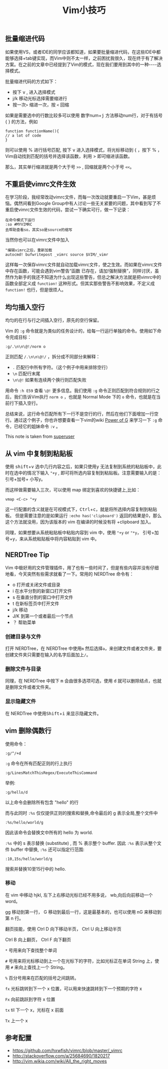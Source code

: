 ﻿---
layout: post
title: "Vim小技巧"
description: "Vim小技巧, tips"
category: vim
tags: [vim, tips]
last_updated: 2015-09-10
---

## 批量缩进代码

如果使用VS，或者IDE的同学应该都知道，如果要批量缩进代码，在这些IDE中都能够选择+tab键实现，而Vim中则不太一样，之前困扰我很久，现在终于有了解决方案。在之前的文章中已经提到了Vim的模式，现在我们要用到其中的一种----选择模式。

批量缩进代码的方式如下：

- 按下 <kbd>v</kbd> , 进入选择模式
- j/k 移动光标选择需要缩进行
- 按一次`>` 缩进一次，按 `<` 回缩

如果是需要选中的行数比较多可以使用 数字num+<kbd>j</kbd> 方法移动num行，对于有括号 { } 的方法，例如

	function functionName(){
	// a lot of code
	}

则可以使用 % 进行括号匹配, 按下 <kbd>v</kbd> 进入选择模式，将光标移动到 { ，按下 % ，Vim自动找到匹配的括号并选择该函数，利用 > 即可缩进该函数。

那么，其实单行缩进就是两个大于号 `>>` , 回缩就是两个小于号 `<<`。

## 不重启使vimrc文件生效

在学习阶段，我经常改动vimrc文件，而每一次改动就要重启一下Vim，甚是烦恼。偶然间看到Google Group中有人讨论一些无关紧要的问题，其中看到写了不重启使vimrc文件生效的代码，尝试一下确实可行，做一下记录：

	在命令模式下运行
	:so #MYVIMRC
	去帮助查看so，其实so是source的缩写

当然你也可以在vimrc文件中加入

	"编辑vimrc之后，重新加载
	autocmd! bufwritepost _vimrc source $VIM/_vimr

这样每一次保存vimrc文件就自动加载vimrc文件，使之生效。而如果在vimrc文件中存在函数，可能会遇到vim警告“函数 已存在，请加!强制替换”，同样讨厌，虽然作为新手的我还不知道为什么出现这些警告，但总之解决方法就是把vimrc中的函数全部定义成 `function!` 这种形式。但其实那些警告不影响效果，不定义成 `function!` 也行，但是很烦人。

## 均匀插入空行

均匀的在行与行之间插入空行，原先的空行保留。

Vim 的 `:g` 命令就是为类似的任务设计的，给每一行运行单独的命令。使用如下命令完成目标：

	:g/.\n\n\@!/norm o

正则匹配 `/.\n\n\@!/` ，拆分成不同部分来解释：

- `.` 匹配行中所有字符。（这个例子中用来排除空行）
- `\n` 匹配行末尾
- `\n\@!` 如果有连续两个换行则匹配失败

用命令 `:h E59` 查看 `\@!` 更多信息。我们使用 `:g` 命令正则匹配到符合规则的行之后，我们告诉Vim执行 `norm o` ，也就是 Normal Mode 下的 `o` 命令，也就是在当前行下插入空行。

总结来说，这行命令匹配所有下一行不是空行的行，然后在他们下面增加一行空行。通过这个例子，你也许想要查看一下vim的wiki [Power of G](http://vim.wikia.com/wiki/Power_of_g) 来学习一下 `:g` 命令，已经它的姐妹命令 `:v` 。

This note is taken from [superuser](http://superuser.com/a/592508/298782)

## 从 vim 中复制到粘贴板
使用 <kbd>shift</kbd>+<kbd>v</kbd> 选中几行内容之后，如果只使用<kbd>y</kbd> 无法复制到系统的粘贴板中，此时在选中的情况下输入 `"+y` , 即可将所选内容复制到粘贴板。注意需要输入的是：引号+加号+ 小写y。

而这样做需要输入三次，可以使用 map 绑定到喜欢的快捷键上,比如：

	vmap <C-c> "+y

这一行配置的含义就是在可视模式下，<kbd>Ctrl</kbd>+<kbd>c</kbd>，就是将所选择内容复制到粘贴板。 但是需要注意的是如果运行 `:echo has('clipboard')`  返回的结果是0，那么这个方法就没用，因为该版本的 vim 在编译的时候没有将 +clipboard 加入。

同理，如果想要从系统粘贴板中粘贴内容到 vim 中，使用 `"+y` or `"*y`， 引号+加号+y，来从系统粘贴板中将内容粘贴到 vim 中。

## NERDTree Tip
Vim 中极好用的文件管理插件，用了也有一些时间了，但是有些内容并没有仔细地看，今天突然有些需求就看了一下。常用的 NERDTree 命令有：

- o  打开或关闭文件或目录
- i  在水平分割的新窗口打开文件
- s  在垂直分割的窗口中打开文件
- t  在新标签页中打开文件
- j/k  移动
- J/K  到第一个或者最后一个节点
- ？ 帮助菜单

### 创建目录与文件
打开 NERDTree，在 NERDTree 中使用`m` 然后选择`a`，来创建文件或者文件夹，要创建文件夹只需要在输入的名字后面加上`/`。

### 删除文件与目录
同理，在 NERDTree 中按下 <kbd>m</kbd> 会由很多选项可选，使用 <kbd>d</kbd> 就可以删除结点，也就是删除文件或者文件夹。

### 显示隐藏文件
在 NERDTree 中使用<kbd>Shift</kbd>+<kbd>i</kbd> 来显示隐藏文件。

## vim 删除偶数行
使用命令：

	:g/^/+d

`:g` 命令在所有匹配正则的行上执行

    :g/LinesMatchThisRegex/ExecuteThisCommand

举例:  

    :g/hello/d

以上命令会删除所有包含 "hello" 的行


而与此同时 `:%s` 仅仅提供正则的搜索和替换,命令最后的 g 表示全局,整个文件中

	:%s/hello/world/g

因此该命令会替换文中所有的 hello 为 world.


`:%s` 中的 s 表示替换 (substitute) , 而 % 表示整个 buffer. 因此 `:%s` 表示从整个文件 buffer 中替换, `:%s` 还可以指定行范围:

    :10,15s/hello/world/g

搜索并替换10至15行中的 hello.

### 移动

在 vim 中移动 hjkl, 左下上右移动光标已经不用多说， wb,向后向前移动一个 word。

gg 移动到第一行， G 移动到最后一行，这是最基本的，也可以使用 nG 来移动到第 n 行。

翻页技能，使用 Ctrl D 向下移动半页， Ctrl U 向上移动半页

Ctrl B 向上翻页， Ctrl F 向下翻页

`*` 号用来向下查找整个单词

`#` 号用来将光标移动到上一个在光标下的字符，比如光标正在单词 String 上，使用 `#` 来向上查找上一个 String。

`%` 百分号用来在匹配的括号之间跳转。

`fx` 光标跳转到下一个 x 位置，可以用来快速跳转到下一个预期的字符 x

`Fx` 向前跳跃到字符 x 位置

`tx` til 下一个 x，光标在 x 前面

`Tx` 上一个 x


## 参考配置

- <https://github.com/hxwfish/vimrc/blob/master/_vimrc>
- <http://stackoverflow.com/a/25684690/1820217>
- <http://vim.wikia.com/wiki/All_the_right_moves>
